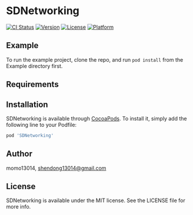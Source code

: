 # SDNetworking

[![CI Status](http://img.shields.io/travis/momo13014/SDNetworking.svg?style=flat)](https://travis-ci.org/momo13014/SDNetworking)
[![Version](https://img.shields.io/cocoapods/v/SDNetworking.svg?style=flat)](http://cocoapods.org/pods/SDNetworking)
[![License](https://img.shields.io/cocoapods/l/SDNetworking.svg?style=flat)](http://cocoapods.org/pods/SDNetworking)
[![Platform](https://img.shields.io/cocoapods/p/SDNetworking.svg?style=flat)](http://cocoapods.org/pods/SDNetworking)

## Example

To run the example project, clone the repo, and run `pod install` from the Example directory first.

## Requirements

## Installation

SDNetworking is available through [CocoaPods](http://cocoapods.org). To install
it, simply add the following line to your Podfile:

```ruby
pod 'SDNetworking'
```

## Author

momo13014, shendong13014@gmail.com

## License

SDNetworking is available under the MIT license. See the LICENSE file for more info.
